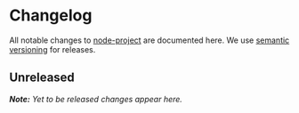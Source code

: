 # Changelog

All notable changes to [node-project](https://github.com/nikku/node-project) are documented here. We use [semantic versioning](http://semver.org/) for releases.

## Unreleased

___Note:__ Yet to be released changes appear here._
